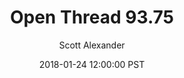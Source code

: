 ---
layout: podcast
title: "Open Thread 93.75"
author: Scott Alexander
description: https://slatestarcodex.com/2018/01/24/open-thread-93-75/
date: 2018-01-24 12:00:00 PST
length: 78053
duration: 19
guid: open-thread-93-75
---
